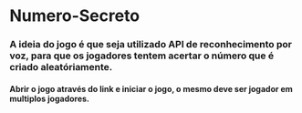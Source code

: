 # Numero-Secreto
<h3>A ideia do jogo é que seja utilizado API de reconhecimento por voz, para que os jogadores tentem acertar o número que é criado aleatóriamente.</h3>

<h4>Abrir o jogo através do link e iniciar o jogo, o mesmo deve ser jogador em multiplos jogadores.</h4>
<h5></h5>
